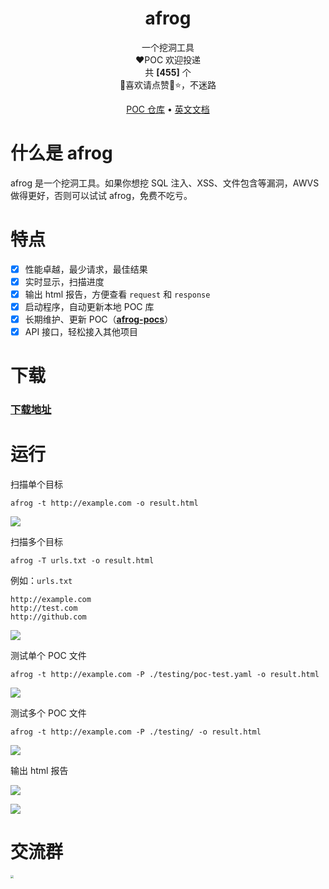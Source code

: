 <h1 align="center">afrog</h1>
<p align="center">一个挖洞工具<br/>❤️POC 欢迎投递<br/>共 <b>[455]</b> 个<br/>🐸喜欢请点赞🌟⭐，不迷路</p>

<p align="center" dir="auto">
  <a href="https://github.com/zan8in/afrog/tree/main/afrog-pocs">POC 仓库</a> •
  <a href="https://github.com/zan8in/afrog">英文文档</a>
</p>

# 什么是 afrog

afrog 是一个挖洞工具。如果你想挖 SQL 注入、XSS、文件包含等漏洞，AWVS 做得更好，否则可以试试 afrog，免费不吃亏。

# 特点

* [x] 性能卓越，最少请求，最佳结果
* [x] 实时显示，扫描进度
* [x] 输出 html 报告，方便查看 `request` 和 `response`
* [x] 启动程序，自动更新本地 POC 库
* [x] 长期维护、更新 POC（[**afrog-pocs**](https://github.com/zan8in/afrog/tree/main/afrog-pocs)）
* [x] API 接口，轻松接入其他项目

# 下载

### [下载地址](https://github.com/zan8in/afrog/releases)

# 运行

扫描单个目标
```
afrog -t http://example.com -o result.html
```
![](https://github.com/zan8in/afrog/blob/main/images/onescan.png)

扫描多个目标

```
afrog -T urls.txt -o result.html
```
例如：`urls.txt`
```
http://example.com
http://test.com
http://github.com
```
![](https://github.com/zan8in/afrog/blob/main/images/twoscan.png)

测试单个 POC 文件

```
afrog -t http://example.com -P ./testing/poc-test.yaml -o result.html
```
![](https://github.com/zan8in/afrog/blob/main/images/threescan.png)

测试多个 POC 文件

```
afrog -t http://example.com -P ./testing/ -o result.html
```
![](https://github.com/zan8in/afrog/blob/main/images/fourscan.png)

输出 html 报告

![](https://github.com/zan8in/afrog/blob/main/images/2.png)

![](https://github.com/zan8in/afrog/blob/main/images/3.png)

# 交流群

<img src="http://binbin.run/afrog-release/images/afrog.jpg" style="zoom: 33%;" />
